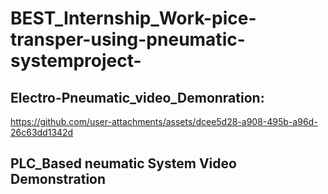 # BEST_Internship_Work-pice-transper-using-pneumatic-systemproject-

## Electro-Pneumatic_video_Demonration:




https://github.com/user-attachments/assets/dcee5d28-a908-495b-a96d-26c63dd1342d





## PLC_Based neumatic System Video Demonstration





